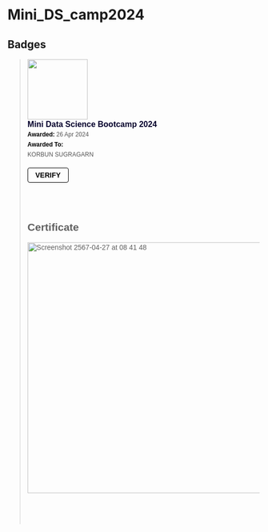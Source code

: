 # Mini_DS_camp2024

## Badges

<blockquote class="badgr-badge" style="font-family: Helvetica, Roboto, &quot;Segoe UI&quot;, Calibri, sans-serif;"><a href="https://api.badgr.io/public/assertions/fsTjKgS_QRuGRiK90P_J0A?identity__email=65050046%40kmitl.ac.th"><img width="120px" height="120px" src="https://api.badgr.io/public/assertions/fsTjKgS_QRuGRiK90P_J0A/image"></a><p class="badgr-badge-name" style="hyphens: auto; overflow-wrap: break-word; word-wrap: break-word; margin: 0; font-size: 16px; font-weight: 600; font-style: normal; font-stretch: normal; line-height: 1.25; letter-spacing: normal; text-align: left; color: #05012c;">Mini Data Science Bootcamp 2024</p><p class="badgr-badge-date" style="margin: 0; font-size: 12px; font-style: normal; font-stretch: normal; line-height: 1.67; letter-spacing: normal; text-align: left; color: #555555;"><strong style="font-size: 12px; font-weight: bold; font-style: normal; font-stretch: normal; line-height: 1.67; letter-spacing: normal; text-align: left; color: #000;">Awarded: </strong>26 Apr 2024</p><p class="badgr-badge-recipient" style="margin: 0; font-size: 12px; font-style: normal; font-stretch: normal; line-height: 1.67; letter-spacing: normal; text-align: left; color: #555555;"><strong style="font-size: 12px; font-weight: bold; font-style: normal; font-stretch: normal; line-height: 1.67; letter-spacing: normal; text-align: left; color: #000;">Awarded To: </strong><span style="display: block;"> KORBUN SUGRAGARN</span></p><p style="margin: 16px 0; padding: 0;"><a class="badgr-badge-verify" target="_blank" href="https://badgecheck.io?url=https%3A%2F%2Fapi.badgr.io%2Fpublic%2Fassertions%2FfsTjKgS_QRuGRiK90P_J0A%3Fidentity__email%3D65050046%2540kmitl.ac.th&amp;identity__email=65050046%40kmitl.ac.th" style="box-sizing: content-box; display: flex; align-items: center; justify-content: center; margin: 0; font-size:14px; font-weight: bold; width: 48px; height: 16px; border-radius: 4px; border: solid 1px black; text-decoration: none; padding: 6px 16px; margin: 16px 0; color: black;">VERIFY</a></p>

<br/><br/>
## Certificate

<img width="500" alt="Screenshot 2567-04-27 at 08 41 48" src="https://github.com/KMkhim/Mini_DS_camp2024/assets/152082969/20936c3c-ca87-45f9-8bae-24141bd54372">


<br/><br/><br/>
